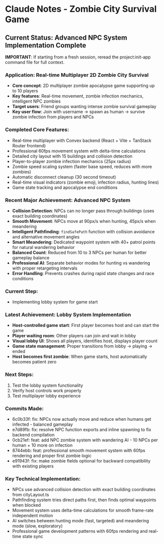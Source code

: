 # Claude Notes - Zombie City Survival Game

## Current Status: Advanced NPC System Implementation Complete

**IMPORTANT**: If starting from a fresh session, reread the project:init-app command file for full context.

### Application: Real-time Multiplayer 2D Zombie City Survival
- **Core concept**: 2D multiplayer zombie apocalypse game supporting up to 10 players
- **Key features**: Real-time movement, zombie infection mechanics, intelligent NPC zombies
- **Target users**: Friend groups wanting intense zombie survival gameplay
- **Key user flow**: Join with username → spawn as human → survive zombie infection from players and NPCs

### Completed Core Features:
- Real-time multiplayer with Convex backend (React + Vite + TanStack Router frontend)
- Professional 60fps movement system with delta-time calculations
- Detailed city layout with 15 buildings and collision detection
- Player-to-player zombie infection mechanics (25px radius)
- Zombie speed scaling system (faster base speed, reduces with more zombies)
- Automatic disconnect cleanup (30 second timeout)
- Real-time visual indicators (zombie emoji, infection radius, hunting lines)
- Game state tracking and apocalypse end conditions

### Recent Major Achievement: Advanced NPC System
- **Collision Detection**: NPCs can no longer pass through buildings (uses exact building coordinates)
- **Smooth Movement**: NPCs move at 90px/s when hunting, 45px/s when meandering
- **Intelligent Pathfinding**: `findSafePath` function with collision avoidance and alternative movement angles
- **Smart Meandering**: Dedicated waypoint system with 40+ patrol points for natural wandering behavior
- **Balanced Count**: Reduced from 10 to 3 NPCs per human for better gameplay balance
- **Professional AI**: Separate behavior modes for hunting vs wandering with proper retargeting intervals
- **Error Handling**: Prevents crashes during rapid state changes and race conditions

### Current Step:
- Implementing lobby system for game start

### Latest Achievement: Lobby System Implementation
- **Host-controlled game start**: First player becomes host and can start the game
- **Player waiting room**: Other players can join and wait in lobby
- **Visual lobby UI**: Shows all players, identifies host, displays player count
- **Game state management**: Proper transitions from lobby → playing → ended
- **Host becomes first zombie**: When game starts, host automatically becomes patient zero

### Next Steps:
1. Test the lobby system functionality
2. Verify host controls work properly
3. Test multiplayer lobby experience

### Commits Made:
- 6c0b33f: fix: NPCs now actually move and reduce when humans get infected - balanced gameplay
- e7d89fb: fix: resolve NPC function exports and inline spawning to fix backend compilation
- 0cb21ef: feat: add NPC zombie system with wandering AI - 10 NPCs per human + 10 more on infection
- 8744ebb: feat: professional smooth movement system with 60fps rendering and proper first zombie logic
- e91943f: fix: make zombie fields optional for backward compatibility with existing players

### Key Technical Implementation:
- NPCs use advanced collision detection with exact building coordinates from cityLayout.ts
- Pathfinding system tries direct paths first, then finds optimal waypoints when blocked
- Movement system uses delta-time calculations for smooth frame-rate independent motion
- AI switches between hunting mode (fast, targeted) and meandering mode (slow, exploratory)
- Professional game development patterns with 60fps rendering and real-time state sync